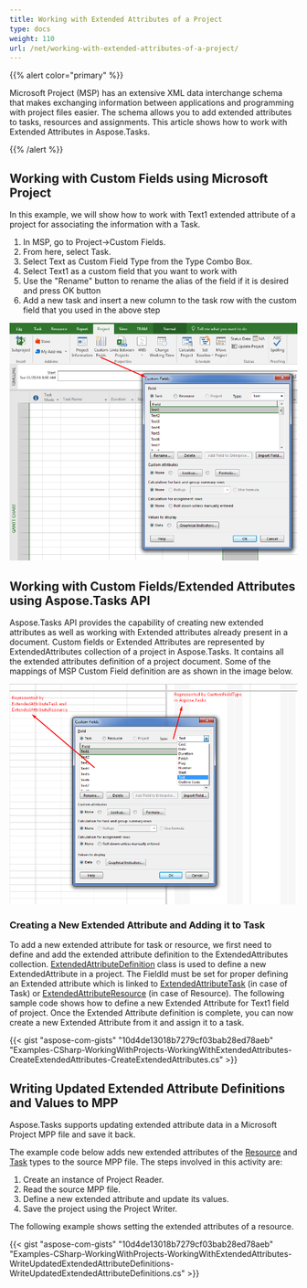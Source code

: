 ```yaml
---
title: Working with Extended Attributes of a Project
type: docs
weight: 110
url: /net/working-with-extended-attributes-of-a-project/
---
```


{{% alert color="primary" %}} 

Microsoft Project (MSP) has an extensive XML data interchange schema that makes exchanging information between applications and programming with project files easier. The schema allows you to add extended attributes to tasks, resources and assignments. This article shows how to work with Extended Attributes in Aspose.Tasks.

{{% /alert %}} 
## **Working with Custom Fields using Microsoft Project**
In this example, we will show how to work with Text1 extended attribute of a project for associating the information with a Task.

1. In MSP, go to Project->Custom Fields.
2. From here, select Task.
3. Select Text as Custom Field Type from the Type Combo Box.
4. Select Text1 as a custom field that you want to work with
5. Use the "Rename" button to rename the alias of the field if it is desired and press OK button
6. Add a new task and insert a new column to the task row with the custom field that you used in the above step

![open extended attributes in Microsoft Project](working-with-extended-attributes-of-a-project_1.png)
## **Working with Custom Fields/Extended Attributes using Aspose.Tasks API**
Aspose.Tasks API provides the capability of creating new extended attributes as well as working with Extended attributes already present in a document. Custom fields or Extended Attributes are represented by ExtendedAttributes collection of a project in Aspose.Tasks. It contains all the extended attributes definition of a project document. Some of the mappings of MSP Custom Field definition are as shown in the image below.

![switching extended attributes in Microsoft Project](working-with-extended-attributes-of-a-project_2.png)
### **Creating a New Extended Attribute and Adding it to Task**
To add a new extended attribute for task or resource, we first need to define and add the extended attribute definition to the ExtendedAttributes collection. [ExtendedAttributeDefinition](https://apireference.aspose.com/tasks/net/aspose.tasks/extendedattributedefinitioncollection/methods/index) class is used to define a new ExtendedAttribute in a project. The FieldId must be set for proper defining an Extended attribute which is linked to [ExtendedAttributeTask](https://apireference.aspose.com/tasks/net/aspose.tasks/extendedattributetask) (in case of Task) or [ExtendedAttributeResource](https://apireference.aspose.com/tasks/net/aspose.tasks/extendedattributeresource) (in case of Resource). The following sample code shows how to define a new Extended Attribute for Text1 field of project. Once the Extended Attribute definition is complete, you can now create a new Extended Attribute from it and assign it to a task.

{{< gist "aspose-com-gists" "10d4de13018b7279cf03bab28ed78aeb" "Examples-CSharp-WorkingWithProjects-WorkingWithExtendedAttributes-CreateExtendedAttributes-CreateExtendedAttributes.cs" >}}
## **Writing Updated Extended Attribute Definitions and Values to MPP**
Aspose.Tasks supports updating extended attribute data in a Microsoft Project MPP file and save it back.

The example code below adds new extended attributes of the [Resource](https://apireference.aspose.com/tasks/net/aspose.tasks/extendedattributeresource) and [Task](https://apireference.aspose.com/tasks/net/aspose.tasks/extendedattributetask) types to the source MPP file. The steps involved in this activity are:

1. Create an instance of Project Reader.
2. Read the source MPP file.
3. Define a new extended attribute and update its values.
4. Save the project using the Project Writer.

The following example shows setting the extended attributes of a resource.

{{< gist "aspose-com-gists" "10d4de13018b7279cf03bab28ed78aeb" "Examples-CSharp-WorkingWithProjects-WorkingWithExtendedAttributes-WriteUpdatedExtendedAttributeDefinitions-WriteUpdatedExtendedAttributeDefinitions.cs" >}}
